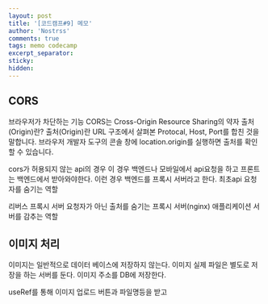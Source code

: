 ```yaml
---
layout: post
title: '[코드캠프#9] 메모'
author: 'Nostrss'
comments: true
tags: memo codecamp
excerpt_separator:
sticky:
hidden:
---
```


## CORS

브라우저가 차단하는 기능
CORS는 Cross-Origin Resource Sharing의 약자
출처(Origin)란?
출처(Origin)란 URL 구조에서 살펴본 Protocal, Host, Port를 합친 것을 말합니다. 브라우저 개발자 도구의 콘솔 창에 location.origin를 실행하면 출처를 확인할 수 있습니다.

cors가 허용되지 않는 api의 경우
이 경우 백엔드나 모바일에서 api요청을 하고 프론트는 백엔드에서 받아와야한다.
이런 경우 백엔드를 프록시 서버라고 한다. 최초api 요청자를 숨기는 역할

리버스 프록시 서버
요청자가 아닌 출처를 숨기는 프록시 서버(nginx)
애플리케이션 서버를 감추는 역할

## 이미지 처리

이미지는 일반적으로 데이터 베이스에 저장하지 않는다. 이미지 실제 파일은 별도로 저장을 하는 서버를 둔다. 이미지 주소를 DB에 저장한다.

useRef를 통해 이미지 업로드 버튼과 파일명등을 받고 

